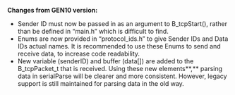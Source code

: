 **Changes from GEN10 version:** 

- Sender ID must now be passed in as an argument to B_tcpStart(), rather than be defined in “main.h” which is difficult to find.
- Enums are now provided in “protocol_ids.h” to give Sender IDs and Data IDs actual names. It is recommended to use these Enums to send and receive data, to increase code readability.
- New variable (senderID) and buffer (data[]) are added to the B_tcpPacket_t that is received. Using these new elements**,** parsing data in serialParse will be clearer and more consistent. However, legacy support is still maintained for parsing data in the old way.